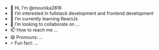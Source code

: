 - 👋 Hi, I’m @mounika2816
- 👀 I’m interested in fullstack development and frontend development
- 🌱 I’m currently learning ReactJs
- 💞️ I’m looking to collaborate on ...
- 📫 How to reach me ...
- 😄 Pronouns: ...
- ⚡ Fun fact: ...

<!---
mounika2816/mounika2816 is a ✨ special ✨ repository because its `README.md` (this file) appears on your GitHub profile.
You can click the Preview link to take a look at your changes.
--->
